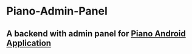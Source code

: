 # Piano-Admin-Panel

## A backend with admin panel for [Piano Android Application](https://github.com/jinali99/Piano-Android-App/)
